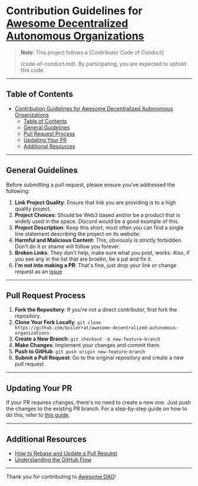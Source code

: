 # Contribution Guidelines for [Awesome Decentralized Autonomous Organizations](https://github.com/boilerrat/awesome-decentralized-autonomous-organizations)


> **Note**: This project follows a [Contributor Code of Conduct]
> 
> (code-of-conduct.md). By participating, you are expected to uphold this code.

---

## Table of Contents

- [Contribution Guidelines for Awesome Decentralized Autonomous Organizations](#contribution-guidelines-for-awesome-decentralized-autonomous-organizations)
  - [Table of Contents](#table-of-contents)
  - [General Guidelines](#general-guidelines)
  - [Pull Request Process](#pull-request-process)
  - [Updating Your PR](#updating-your-pr)
  - [Additional Resources](#additional-resources)

---

## General Guidelines

Before submitting a pull request, please ensure you've addressed the following:

1. **Link Project Quality**: Ensure that link you are providing is to a high quality project.
2. **Project Choices**: Should be Web3 based and/or be a product that is widely used in the space. Discord would be a good example of this.
3. **Project Description**: Keep this short, most often you can find a single line statement describing the project on its website.
4. **Harmful and Malicious Content**: This, obviously is strictly forbidden. Don't do it or shame will follow you forever.
5. **Broken Links**: They don't help, make sure what you post, works. Also, if you see any in the list that are broekn, be a pal and fix it.
6. **I'm not into making a PR**: That's fine, just drop your link or change request as an [issue](https://github.com/boilerrat/awesome-decentralized-autonomous-organizations/issues)

---

## Pull Request Process

1. **Fork the Repository**: If you're not a direct contributor, first fork the repository.
2. **Clone Your Fork Locally**: ``` git clone https://github.com/boilerrat/awesome-decentralized-autonomous-organizations ```
3. **Create a New Branch**: ```git checkout -b new-feature-branch```
4. **Make Changes**: Implement your changes and commit them.
5. **Push to GitHub**: ```git push origin new-feature-branch```
6. **Submit a Pull Request**: Go to the original repository and create a new pull request.

---

## Updating Your PR

If your PR requires changes, there's no need to create a new one. Just push the changes to the existing PR branch. For a step-by-step guide on how to do this, refer to [this guide](https://github.com/RichardLitt/knowledge/blob/master/github/amending-a-commit-guide.md).

---

## Additional Resources

- [How to Rebase and Update a Pull Request](https://github.com/edx/edx-platform/wiki/How-to-Rebase-a-Pull-Request)
- [Understanding the GitHub Flow](https://guides.github.com/introduction/flow/)

---

Thank you for contributing to [Awesome DAO](https://awesomedao.on.fleek.co/)!
